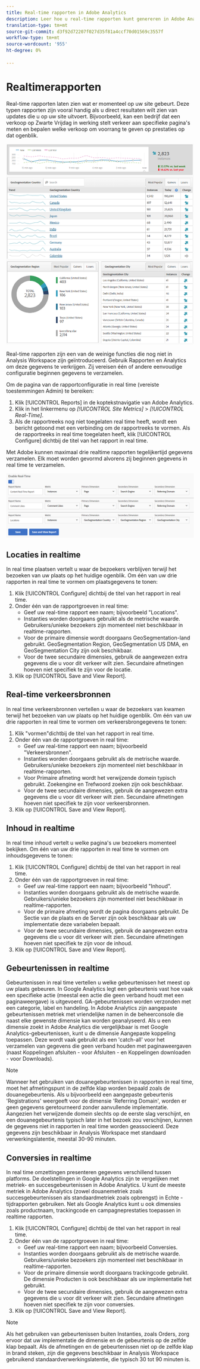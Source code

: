 ```yaml
---
title: Real-time rapporten in Adobe Analytics
description: Leer hoe u real-time rapporten kunt genereren in Adobe Analytics, gericht op gebruikers die meer vertrouwd zijn met Google Analytics.
translation-type: tm+mt
source-git-commit: d3f92d72207f027d35f81a4ccf70d01569c3557f
workflow-type: tm+mt
source-wordcount: '955'
ht-degree: 0%

---
```



# Realtimerapporten

Real-time rapporten laten zien wat er momenteel op uw site gebeurt. Deze typen rapporten zijn vooral handig als u direct resultaten wilt zien van updates die u op uw site uitvoert. Bijvoorbeeld, kan een bedrijf dat een verkoop op Zwarte Vrijdag in werking stelt verkeer aan specifieke pagina&#39;s meten en bepalen welke verkoop om voorrang te geven op prestaties op dat ogenblik.

![Rapport in realtime](/help/technotes/ga-to-aa/assets/realtime.png)

Real-time rapporten zijn een van de weinige functies die nog niet in Analysis Workspace zijn geïntroduceerd. Gebruik Rapporten en Analytics om deze gegevens te verkrijgen. Zij vereisen één of andere eenvoudige configuratie beginnen gegevens te verzamelen.

Om de pagina van de rapportconfiguratie in real time (vereiste toestemmingen Admin) te bereiken:

1. Klik [!UICONTROL Reports] in de koptekstnavigatie van Adobe Analytics.
2. Klik in het linkermenu op *[!UICONTROL Site Metrics]* > *[!UICONTROL Real-Time]*.
3. Als de rapportreeks nog niet toegelaten real time heeft, wordt een bericht getoond met een verbinding om de rapportreeks te vormen. Als de rapportreeks in real time toegelaten heeft, klik [!UICONTROL Configure] dichtbij de titel van het rapport in real time.

Met Adobe kunnen maximaal drie realtime rapporten tegelijkertijd gegevens verzamelen. Elk moet worden gevormd alvorens zij beginnen gegevens in real time te verzamelen.

![Real-time rapportconfiguratie](/help/technotes/ga-to-aa/assets/realtime_config.png)

## Locaties in realtime

In real time plaatsen vertelt u waar de bezoekers verblijven terwijl het bezoeken van uw plaats op het huidige ogenblik. Om één van uw drie rapporten in real time te vormen om plaatsgegevens te tonen:

1. Klik [!UICONTROL Configure] dichtbij de titel van het rapport in real time.
2. Onder één van de rapportgroeven in real time:
   * Geef uw real-time rapport een naam; bijvoorbeeld &quot;Locations&quot;.
   * Instanties worden doorgaans gebruikt als de metrische waarde. Gebruikers/unieke bezoekers zijn momenteel niet beschikbaar in realtime-rapporten.
   * Voor de primaire dimensie wordt doorgaans GeoSegmentation-land gebruikt. GeoSegmentation Region, GeoSegmentation US DMA, en GeoSegmentation City zijn ook beschikbaar.
   * Voor de twee secundaire dimensies, gebruik de aangewezen extra gegevens die u voor dit verkeer wilt zien. Secundaire afmetingen hoeven niet specifiek te zijn voor de locatie.
3. Klik op [!UICONTROL Save and View Report].

## Real-time verkeersbronnen

In real time verkeersbronnen vertellen u waar de bezoekers van kwamen terwijl het bezoeken van uw plaats op het huidige ogenblik. Om één van uw drie rapporten in real time te vormen om verkeersbrongegevens te tonen:

1. Klik &quot;vormen&quot;dichtbij de titel van het rapport in real time.
2. Onder één van de rapportgroeven in real time:
   * Geef uw real-time rapport een naam; bijvoorbeeld &quot;Verkeersbronnen&quot;.
   * Instanties worden doorgaans gebruikt als de metrische waarde. Gebruikers/unieke bezoekers zijn momenteel niet beschikbaar in realtime-rapporten.
   * Voor Primaire afmeting wordt het verwijzende domein typisch gebruikt. Zoekengine en Trefwoord zoeken zijn ook beschikbaar.
   * Voor de twee secundaire dimensies, gebruik de aangewezen extra gegevens die u voor dit verkeer wilt zien. Secundaire afmetingen hoeven niet specifiek te zijn voor verkeersbronnen.
3. Klik op [!UICONTROL Save and View Report].

## Inhoud in realtime

In real time inhoud vertelt u welke pagina&#39;s uw bezoekers momenteel bekijken. Om één van uw drie rapporten in real time te vormen om inhoudsgegevens te tonen:

1. Klik [!UICONTROL Configure] dichtbij de titel van het rapport in real time.
2. Onder één van de rapportgroeven in real time:
   * Geef uw real-time rapport een naam; bijvoorbeeld &quot;Inhoud&quot;.
   * Instanties worden doorgaans gebruikt als de metrische waarde. Gebruikers/unieke bezoekers zijn momenteel niet beschikbaar in realtime-rapporten.
   * Voor de primaire afmeting wordt de pagina doorgaans gebruikt. De Sectie van de plaats en de Server zijn ook beschikbaar als uw implementatie deze variabelen bepaalt.
   * Voor de twee secundaire dimensies, gebruik de aangewezen extra gegevens die u voor dit verkeer wilt zien. Secundaire afmetingen hoeven niet specifiek te zijn voor de inhoud.
3. Klik op [!UICONTROL Save and View Report].

## Gebeurtenissen in realtime

Gebeurtenissen in real time vertellen u welke gebeurtenissen het meest op uw plaats gebeuren. In Google Analytics legt een gebeurtenis vast hoe vaak een specifieke actie (meestal een actie die geen verband houdt met een paginaweergave) is uitgevoerd. GA-gebeurtenissen worden verzonden met een categorie, label en handeling. In Adobe Analytics zijn aangepaste gebeurtenissen metriek met vriendelijke namen in de beheerconsole die naast elke gewenste dimensie kan worden geanalyseerd. Als u een dimensie zoekt in Adobe Analytics die vergelijkbaar is met Google Analytics-gebeurtenissen, kunt u de dimensie Aangepaste koppeling toepassen. Deze wordt vaak gebruikt als een &#39;catch-all&#39; voor het verzamelen van gegevens die geen verband houden met paginaweergaven (naast Koppelingen afsluiten - voor Afsluiten - en Koppelingen downloaden - voor Downloads).

>[!NOTE]
>
>Wanneer het gebruiken van douanegebeurtenissen in rapporten in real time, moet het afmetingspunt in de zelfde klap worden bepaald zoals de douanegebeurtenis. Als u bijvoorbeeld een aangepaste gebeurtenis &#39;Registrations&#39; weergeeft voor de dimensie &#39;Referring Domain&#39;, worden er geen gegevens geretourneerd zonder aanvullende implementatie. Aangezien het verwijzende domein slechts op de eerste slag verschijnt, en een douanegebeurtenis typisch later in het bezoek zou verschijnen, kunnen de gegevens niet in rapporten in real time worden geassocieerd. Deze gegevens zijn beschikbaar in Analysis Workspace met standaard verwerkingslatentie, meestal 30-90 minuten.

## Conversies in realtime

In real time omzettingen presenteren gegevens verschillend tussen platforms. De doelstellingen in Google Analytics zijn te vergelijken met metriek- en succesgebeurtenissen in Adobe Analytics. U kunt de meeste metriek in Adobe Analytics (zowel douanemetriek zoals succesgebeurtenissen als standaardmetriek zoals opbrengst) in Echte - tijdrapporten gebruiken. Net als Google Analytics kunt u ook dimensies zoals productnaam, trackingcode en campagneprestaties toepassen in realtime rapporten.

1. Klik [!UICONTROL Configure] dichtbij de titel van het rapport in real time.
2. Onder één van de rapportgroeven in real time:
   * Geef uw real-time rapport een naam; bijvoorbeeld Conversies.
   * Instanties worden doorgaans gebruikt als de metrische waarde. Gebruikers/unieke bezoekers zijn momenteel niet beschikbaar in realtime-rapporten.
   * Voor de primaire dimensie wordt doorgaans trackingcode gebruikt. De dimensie Producten is ook beschikbaar als uw implementatie het gebruikt.
   * Voor de twee secundaire dimensies, gebruik de aangewezen extra gegevens die u voor dit verkeer wilt zien. Secundaire afmetingen hoeven niet specifiek te zijn voor conversies.
3. Klik op [!UICONTROL Save and View Report].

>[!NOTE]
>
>Als het gebruiken van gebeurtenissen buiten Instanties, zoals Orders, zorg ervoor dat uw implementatie de dimensie en de gebeurtenis op de zelfde klap bepaalt. Als de afmetingen en de gebeurtenissen niet op de zelfde klap in brand steken, zijn die gegevens beschikbaar in Analysis Workspace gebruikend standaardverwerkingslatentie, die typisch 30 tot 90 minuten is.
